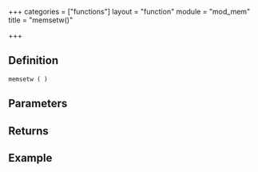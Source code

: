 +++
categories = ["functions"]
layout = "function"
module = "mod_mem"
title = "memsetw()"

+++

## Definition

    memsetw ( )

## Parameters

## Returns

## Example
